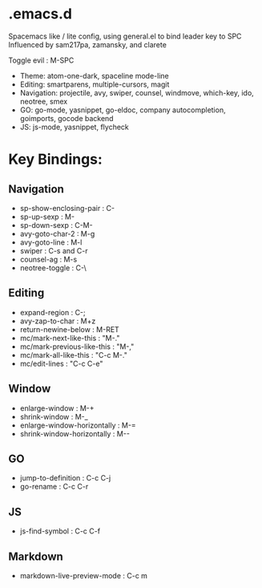 # .emacs.d

Spacemacs like / lite config, using general.el to bind leader key to SPC
Influenced by sam217pa, zamansky, and clarete


Toggle evil : M-SPC

- Theme: atom-one-dark, spaceline mode-line
- Editing: smartparens, multiple-cursors, magit
- Navigation: projectile, avy, swiper, counsel, windmove, which-key, ido, neotree, smex
- GO: go-mode, yasnippet, go-eldoc, company autocompletion, goimports, gocode backend
- JS: js-mode, yasnippet, flycheck


# Key Bindings:

## Navigation

- sp-show-enclosing-pair : C-<escape>
- sp-up-sexp : M-<escape>
- sp-down-sexp : C-M-<escape>
- avy-goto-char-2 : M-g
- avy-goto-line : M-l
- swiper : C-s and C-r
- counsel-ag : M-s
- neotree-toggle : C-\\

## Editing

- expand-region : C-;
- avy-zap-to-char : M+z
- return-newine-below : M-RET
- mc/mark-next-like-this : "M-."
- mc/mark-previous-like-this : "M-,"
- mc/mark-all-like-this : "C-c M-."
- mc/edit-lines : "C-c C-e"

## Window

- enlarge-window : M-+
- shrink-window  : M-_
- enlarge-window-horizontally : M-=
- shrink-window-horizontally :  M--

## GO

- jump-to-definition : C-c C-j
- go-rename          : C-c C-r

## JS

- js-find-symbol : C-c C-f

## Markdown

- markdown-live-preview-mode : C-c m

